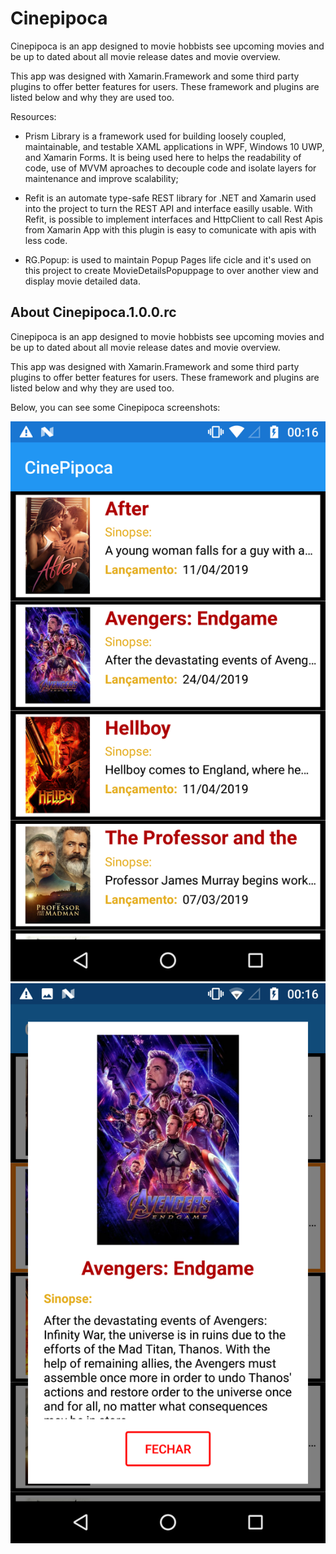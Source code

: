 # Cinepipoca
Cinepipoca is an app designed to movie hobbists see upcoming movies and be up to dated about all movie release dates and movie overview.

This app was designed with Xamarin.Framework and some third party plugins to offer better features for users. These framework and plugins are listed below and why they are used too.

Resources:
* Prism Library is a framework used for building loosely coupled, maintainable, and testable XAML applications in WPF, Windows 10 UWP, and Xamarin Forms. It is being used here to helps the readability of code, use of MVVM aproaches to decouple code and isolate layers for maintenance and improve scalability; 

* Refit is an automate type-safe REST library for .NET and Xamarin used into the project to turn the REST API and interface easilly usable. With Refit, is possible to implement interfaces and HttpClient to call Rest Apis from Xamarin App with this plugin is easy to comunicate with apis with less code.

* RG.Popup: is used to maintain Popup Pages life cicle and it's used on this project to create MovieDetailsPopuppage to over another view and display movie detailed data.



## About Cinepipoca.1.0.0.rc
Cinepipoca is an app designed to movie hobbists see upcoming movies and be up to dated about all movie release dates and movie overview.

This app was designed with Xamarin.Framework and some third party plugins to offer better features for users. These framework and plugins are listed below and why they are used too.

Below, you can see some Cinepipoca screenshots:

![](https://github.com/t-henrique/Cinepipoca/blob/readmeUpdate/Screenshots/Cinepipoca1.png)
![](https://github.com/t-henrique/Cinepipoca/blob/readmeUpdate/Screenshots/Cinepipoca2.png)
